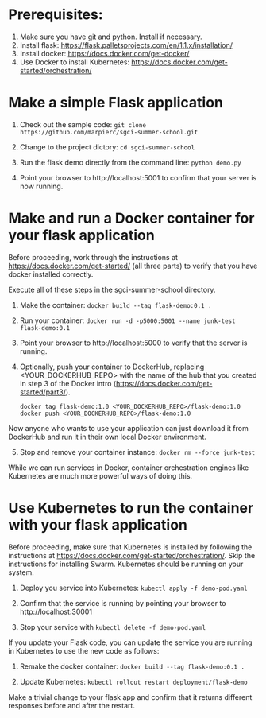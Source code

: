 # Prerequisites:
1. Make sure you have git and python. Install if necessary. 
2. Install flask: https://flask.palletsprojects.com/en/1.1.x/installation/
3. Install docker: https://docs.docker.com/get-docker/
4. Use Docker to install Kubernetes: https://docs.docker.com/get-started/orchestration/

# Make a simple Flask application
1. Check out the sample code:
   `git clone https://github.com/marpierc/sgci-summer-school.git`

2. Change to the project dictory:
   `cd sgci-summer-school`
      
3. Run the flask demo directly from the command line:
   `python demo.py`

4. Point your browser to http://localhost:5001 to confirm that your server is now running.

# Make and run a Docker container for your flask application
Before proceeding, work through the instructions at https://docs.docker.com/get-started/ (all three parts) to verify that you have docker installed correctly. 

Execute all of these steps in the sgci-summer-school directory.

1. Make the container:
   `docker build --tag flask-demo:0.1 .`

2. Run your container:
   `docker run -d -p5000:5001 --name junk-test flask-demo:0.1`

3. Point your browser to http://localhost:5000 to verify that the server is running. 

4. Optionally, push your container to DockerHub, replacing <YOUR_DOCKERHUB_REPO> with the name of the hub that you created in step 3 of the Docker intro (https://docs.docker.com/get-started/part3/).

   ```
   docker tag flask-demo:1.0 <YOUR_DOCKERHUB_REPO>/flask-demo:1.0
   docker push <YOUR_DOCKERHUB_REPO>/flask-demo:1.0
   ```

Now anyone who wants to use your application can just download it from DockerHub and run it in their own local Docker environment.

5. Stop and remove your container instance:
   `docker rm --force junk-test`

While we can run services in Docker, container orchestration engines like Kubernetes are much more powerful ways of doing this.

# Use Kubernetes to run the container with your flask application
Before proceeding, make sure that Kubernetes is installed by following the instructions at https://docs.docker.com/get-started/orchestration/.  Skip the instructions for installing Swarm.  Kubernetes should be running on your system. 

1. Deploy you service into Kubernetes: `kubectl apply -f demo-pod.yaml`

2. Confirm that the service is running by pointing your browser to http://localhost:30001

3. Stop your service with `kubectl delete -f demo-pod.yaml`


If you update your Flask code, you can update the service you are running in Kubernetes to use the new code as follows:

1. Remake the docker container: `docker build --tag flask-demo:0.1 .`

2. Update Kubernetes: `kubectl rollout restart deployment/flask-demo`

Make a trivial change to your flask app and confirm that it returns different responses before and after the restart.








   